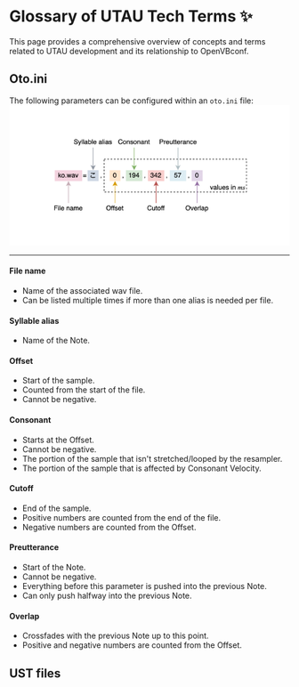 # Glossary of UTAU Tech Terms ✨
This page provides a comprehensive overview of concepts and terms related to UTAU development and its relationship to OpenVBconf.

## Oto.ini
The following parameters can be configured within an `oto.ini` file:
![Anatomy of an oto.ini line](assets/oto-anatomy.png)

____

#### File name
- Name of the associated wav file. 
- Can be listed multiple times if more than one alias is needed per file. 

#### Syllable alias
- Name of the Note. 

#### Offset
- Start of the sample. 
- Counted from the start of the file. 
- Cannot be negative.

#### Consonant
- Starts at the Offset. 
- Cannot be negative.
- The portion of the sample that isn't stretched/looped by the resampler. 
- The portion of the sample that is affected by Consonant Velocity.

#### Cutoff
- End of the sample. 
- Positive numbers are counted from the end of the file.
- Negative numbers are counted from the Offset. 

#### Preutterance
- Start of the Note. 
- Cannot be negative.
- Everything before this parameter is pushed into the previous Note. 
- Can only push halfway into the previous Note. 

#### Overlap
- Crossfades with the previous Note up to this point. 
- Positive and negative numbers are counted from the Offset. 

## UST files
